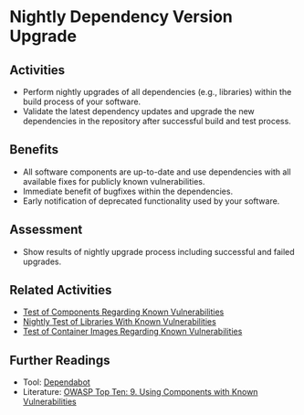 # Nightly Dependency Version Upgrade

## Activities

- Perform nightly upgrades of all dependencies (e.g., libraries) within the build process of your software.
- Validate the latest dependency updates and upgrade the new dependencies in the repository after successful build and test process.

## Benefits

- All software components are up-to-date and use dependencies with all available fixes for publicly known vulnerabilities.
- Immediate benefit of bugfixes within the dependencies.
- Early notification of deprecated functionality used by your software.

## Assessment

- Show results of nightly upgrade process including successful and failed upgrades.

## Related Activities

- [Test of Components Regarding Known Vulnerabilities](../yellow/test-of-components-regarding-known-vulnerabilities.md)
- [Nightly Test of Libraries With Known Vulnerabilities](../orange/nightly-test-of-libraries-with-known-vulnerabilities.md)
- [Test of Container Images Regarding Known Vulnerabilities](test-of-container-images-regarding-known-vulnerabilities.md)

## Further Readings

- Tool: [Dependabot](https://dependabot.com/)
- Literature: [OWASP Top Ten: 9. Using Components with Known Vulnerabilities](https://owasp.org/www-project-top-ten/2017/A9_2017-Using_Components_with_Known_Vulnerabilities)
